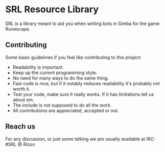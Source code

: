 SRL Resource Library
=====================
SRL is a library meant to aid you when writing bots in Simba for the game Runescape.



Contributing
-------------
Some basic guidelines if you feel like contributing to this project:

- Readability is important.  
- Keep up the current programming style.
- No need for many ways to do the same thing.
- Fast code is nice, but if it notably reduces readability it's probably not worth it.
- Test your code, make sure it really works. If it has limitations tell us about em.
- The include is not supposed to do all the work.
- All contributions are appreciated, accepted or not.


Reach us
---------
For any discussion, or just some talking we are usually available at IRC: #SRL @ Rizon